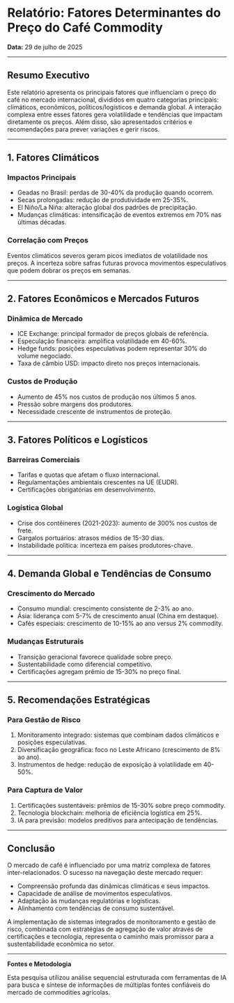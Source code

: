 # Relatório: Fatores Determinantes do Preço do Café Commodity

**Data:** 29 de julho de 2025

---

## Resumo Executivo

Este relatório apresenta os principais fatores que influenciam o preço do café no mercado internacional, divididos em quatro categorias principais: climáticos, econômicos, políticos/logísticos e demanda global. A interação complexa entre esses fatores gera volatilidade e tendências que impactam diretamente os preços. Além disso, são apresentados critérios e recomendações para prever variações e gerir riscos.

---

## 1. Fatores Climáticos

### Impactos Principais
- Geadas no Brasil: perdas de 30-40% da produção quando ocorrem.
- Secas prolongadas: redução de produtividade em 25-35%.
- El Niño/La Niña: alteração global dos padrões de precipitação.
- Mudanças climáticas: intensificação de eventos extremos em 70% nas últimas décadas.

### Correlação com Preços
Eventos climáticos severos geram picos imediatos de volatilidade nos preços. A incerteza sobre safras futuras provoca movimentos especulativos que podem dobrar os preços em semanas.

---

## 2. Fatores Econômicos e Mercados Futuros

### Dinâmica de Mercado
- ICE Exchange: principal formador de preços globais de referência.
- Especulação financeira: amplifica volatilidade em 40-60%.
- Hedge funds: posições especulativas podem representar 30% do volume negociado.
- Taxa de câmbio USD: impacto direto nos preços internacionais.

### Custos de Produção
- Aumento de 45% nos custos de produção nos últimos 5 anos.
- Pressão sobre margens dos produtores.
- Necessidade crescente de instrumentos de proteção.

---

## 3. Fatores Políticos e Logísticos

### Barreiras Comerciais
- Tarifas e quotas que afetam o fluxo internacional.
- Regulamentações ambientais crescentes na UE (EUDR).
- Certificações obrigatórias em desenvolvimento.

### Logística Global
- Crise dos contêineres (2021-2023): aumento de 300% nos custos de frete.
- Gargalos portuários: atrasos médios de 15-30 dias.
- Instabilidade política: incerteza em países produtores-chave.

---

## 4. Demanda Global e Tendências de Consumo

### Crescimento do Mercado
- Consumo mundial: crescimento consistente de 2-3% ao ano.
- Ásia: liderança com 5-7% de crescimento anual (China em destaque).
- Cafés especiais: crescimento de 10-15% ao ano versus 2% commodity.

### Mudanças Estruturais
- Transição geracional favorece qualidade sobre preço.
- Sustentabilidade como diferencial competitivo.
- Certificações agregam prêmio de 15-30% no preço final.

---

## 5. Recomendações Estratégicas

### Para Gestão de Risco
1. Monitoramento integrado: sistemas que combinam dados climáticos e posições especulativas.
2. Diversificação geográfica: foco no Leste Africano (crescimento de 8% ao ano).
3. Instrumentos de hedge: redução de exposição à volatilidade em 40-50%.

### Para Captura de Valor
1. Certificações sustentáveis: prêmios de 15-30% sobre preço commodity.
2. Tecnologia blockchain: melhoria de eficiência logística em 25%.
3. IA para previsão: modelos preditivos para antecipação de tendências.

---

## Conclusão

O mercado de café é influenciado por uma matriz complexa de fatores inter-relacionados. O sucesso na navegação deste mercado requer:

- Compreensão profunda das dinâmicas climáticas e seus impactos.
- Capacidade de análise de movimentos especulativos.
- Adaptação às mudanças regulatórias e logísticas.
- Alinhamento com tendências de consumo sustentável.

A implementação de sistemas integrados de monitoramento e gestão de risco, combinada com estratégias de agregação de valor através de certificações e tecnologia, representa o caminho mais promissor para a sustentabilidade econômica no setor.

---

**Fontes e Metodologia**

Esta pesquisa utilizou análise sequencial estruturada com ferramentas de IA para busca e síntese de informações de múltiplas fontes confiáveis do mercado de commodities agrícolas.
